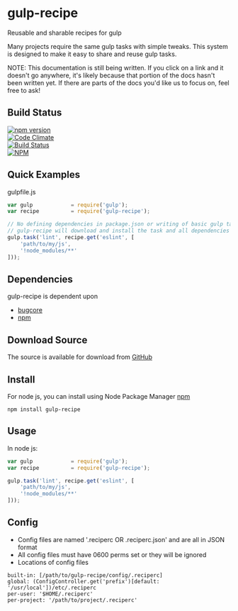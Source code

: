 # gulp-recipe
Reusable and sharable recipes for gulp

Many projects require the same gulp tasks with simple tweaks. This system is
designed to make it easy to share and reuse gulp tasks.


NOTE: This documentation is still being written. If you click on a link and it
doesn't go anywhere, it's likely because that portion of the docs hasn't been
written yet. If there are parts of the docs you'd like us to focus on, feel
free to ask!

## Build Status

[![npm version](https://badge.fury.io/js/gulp-recipe.svg)](https://badge.fury.io/js/gulp-recipe)<br />
[![Code Climate](https://codeclimate.com/github/brianneisler/gulp-recipe/badges/gpa.svg)](https://codeclimate.com/github/brianneisler/gulp-recipe)<br />
[![Build Status](https://travis-ci.org/brianneisler/gulp-recipe.svg)](https://travis-ci.org/brianneisler/gulp-recipe)<br />
[![NPM](https://nodei.co/npm/gulp-recipe.png?downloads=true&downloadRank=true&stars=true)](https://nodei.co/npm/gulp-recipe/)


## Quick Examples

gulpfile.js
```javascript
var gulp            = require('gulp');
var recipe          = require('gulp-recipe');

// No defining dependencies in package.json or writing of basic gulp tasks.
// gulp-recipe will download and install the task and all dependencies for you!
gulp.task('lint', recipe.get('eslint', [
    'path/to/my/js',
    '!node_modules/**'
]));
```


## Dependencies

gulp-recipe is dependent upon
- [bugcore](https://github.com/airbug/bugcore)
- [npm](https://github.com/npm/npm)


## Download Source

The source is available for download from [GitHub](https://github.com/brianneisler/gulp-recipe)


## Install

For node js, you can install using Node Package Manager [npm](https://www.npmjs.org/package/gulp-recipe)

    npm install gulp-recipe


## Usage

In node js:


```javascript
var gulp            = require('gulp');
var recipe          = require('gulp-recipe');

gulp.task('lint', recipe.get('eslint', [
    'path/to/my/js',
    '!node_modules/**'
]));
```

## Config
* Config files are named '.reciperc OR .reciperc.json' and are all in JSON format 
* All config files must have 0600 perms set or they will be ignored
* Locations of config files
```
built-in: [/path/to/gulp-recipe/config/.reciperc]
global: (ConfigController.get('prefix')[default: '/usr/local'])/etc/.reciperc
per-user: '$HOME/.reciperc'
per-project: '/path/to/project/.reciperc'
```
